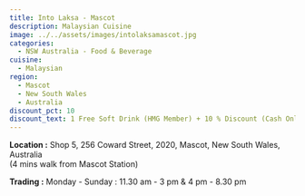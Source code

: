 ```yaml
---
title: Into Laksa - Mascot
description: Malaysian Cuisine
image: ../../assets/images/intolaksamascot.jpg
categories:
  - NSW Australia - Food & Beverage
cuisine:
  - Malaysian
region:
  - Mascot
  - New South Wales
  - Australia
discount_pct: 10
discount_text: 1 Free Soft Drink (HMG Member) + 10 % Discount (Cash Only)
---
```

**Location :** Shop 5, 256 Coward Street, 2020, Mascot, New South Wales, Australia\
(4 mins walk from Mascot Station)

**Trading :** Monday - Sunday : 11.30 am - 3 pm & 4 pm - 8.30 pm

